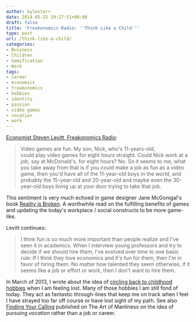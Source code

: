```yaml
---
author: kylestarr
date: 2014-05-25 19:27:51+00:00
draft: false
title: 'Freakonomics Radio: ''Think Like a Child'''
type: post
url: /think-like-a-child/
categories:
- Business
- Children
- Gamification
- Work
tags:
- career
- economics
- freakonomics
- hobbies
- identity
- passion
- video games
- vocation
- work
---
```


[Economist Steven Levitt, Freakonomics Radio](https://itunes.apple.com/us/podcast/freakonomics-radio/id354668519?mt=2&uo=4&at=1l3v2y3&ct=TSOG):

> Video games are fun. My son, Nick, who's 11-years-old, could play video games for eight hours straight. Could Nick work at a job, say at McDonald's, for eight hours? No. So it seems to me, what you take away from that is if you could make a job as fun as a video game, then you'd have all of the 11-year-old boys in the world, and probably the 15-year-old and 20-year-old and maybe even the 30-year-old boys lining up at your door trying to take that job.

This sentiment is very much echoed in game designer Jane McGonigal's book [Reality is Broken](https://itunes.apple.com/us/book/reality-is-broken/id409506505?mt=11&uo=4&at=1l3v2y3&ct=TSOG). A worthwhile read on the fulfilling benefits of games and updating the today's workplace / social constructs to be more game-like.

Levitt continues:

> I think fun is so much more important than people realize and I've seen it in academics. When I interview young professors and try to decide if we should hire them, I've evolved over time to one basic rule: If I think they love economics and it's fun for them, then I'm in favor of hiring them. No matter how talented they seem otherwise, if it seems like a job or effort or work, then I don't want to hire them.

In March of 2013, I wrote about the idea of [circling back to childhood hobbies](http://thestarrlist.wordpress.com/2013/03/20/identity-crisis-kids-know-best/) when I am feeling lost. Many of those hobbies I am still fond of today. They act as fantastic through-lines that keep me on track when I feel I have strayed too far off course or have lost sight of my path. See also [Finding Your Calling](http://www.artofmanliness.com/2010/05/24/finding-your-calling-part-i-what-is-a-vocation/) published on The Art of Manliness on the idea of pursuing _vocation_ rather than a job or career.
